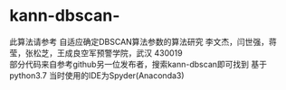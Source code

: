# kann-dbscan-
此算法请参考 自适应确定DBSCAN算法参数的算法研究 李文杰，闫世强，蒋 莹，张松芝，王成良空军预警学院，武汉 430019  
部分代码来自参考github另一位发布者，搜索kann-dbscan即可找到
基于 python3.7
当时使用的IDE为Spyder(Anaconda3)
